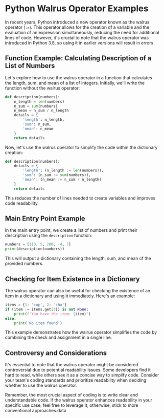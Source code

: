 
# Python Walrus Operator Examples

In recent years, Python introduced a new operator known as the walrus operator (`:=`). This operator allows for the creation of a variable and the evaluation of an expression simultaneously, reducing the need for additional lines of code. However, it's crucial to note that the walrus operator was introduced in Python 3.8, so using it in earlier versions will result in errors.

## Function Example: Calculating Description of a List of Numbers

Let's explore how to use the walrus operator in a function that calculates the length, sum, and mean of a list of integers. Initially, we'll write the function without the walrus operator:

```python
def description(numbers):
    n_length = len(numbers)
    n_sum = sum(numbers)
    n_mean = n_sum / n_length
    details = {
        'length': n_length,
        'sum': n_sum,
        'mean': n_mean
    }
    return details
```

Now, let's use the walrus operator to simplify the code within the dictionary creation:

```python
def description(numbers):
    details = {
        'length': (n_length := len(numbers)),
        'sum': (n_sum := sum(numbers)),
        'mean': (n_mean := n_sum / n_length)
    }
    return details
```

This reduces the number of lines needed to create variables and improves code readability.

## Main Entry Point Example

In the main entry point, we create a list of numbers and print their description using the `description` function:

```python
numbers = [110, 5, 200, -4, 7]
print(description(numbers))
```

This will output a dictionary containing the length, sum, and mean of the provided numbers.

## Checking for Item Existence in a Dictionary

The walrus operator can also be useful for checking the existence of an item in a dictionary and using it immediately. Here's an example:

```python
items = {1: 'cup', 2: 'cha'}
if (item := items.get(3)) is not None:
    print(f'You have the item: {item}')
else:
    print('No item found')
```

This example demonstrates how the walrus operator simplifies the code by combining the check and assignment in a single line.

## Controversy and Considerations

It's essential to note that the walrus operator might be considered controversial due to potential readability issues. Some developers find it hard to read, while others see it as a concise way to simplify code. Consider your team's coding standards and prioritize readability when deciding whether to use the walrus operator.

Remember, the most crucial aspect of coding is to write clear and understandable code. If the walrus operator enhances readability in your specific use case, feel free to leverage it; otherwise, stick to more conventional approaches.data
